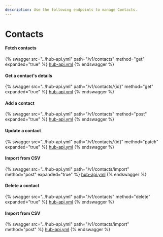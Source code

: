 ```yaml
---
description: Use the following endpoints to manage Contacts.
---
```


# Contacts

#### Fetch contacts

{% swagger src="../hub-api.yml" path="/v1/contacts" method="get" expanded="true" %}
[hub-api.yml](../hub-api.yml)
{% endswagger %}

#### Get a contact's details

{% swagger src="../hub-api.yml" path="/v1/contacts/{id}" method="get" expanded="true" %}
[hub-api.yml](../hub-api.yml)
{% endswagger %}

#### Add a contact

{% swagger src="../hub-api.yml" path="/v1/contacts" method="post" expanded="true" %}
[hub-api.yml](../hub-api.yml)
{% endswagger %}

#### Update a contact

{% swagger src="../hub-api.yml" path="/v1/contacts/{id}" method="patch" expanded="true" %}
[hub-api.yml](../hub-api.yml)
{% endswagger %}

#### Import from CSV

{% swagger src="../hub-api.yml" path="/v1/contacts/import" method="post" expanded="true" %}
[hub-api.yml](../hub-api.yml)
{% endswagger %}

#### Delete a contact

{% swagger src="../hub-api.yml" path="/v1/contacts" method="delete" expanded="true" %}
[hub-api.yml](../hub-api.yml)
{% endswagger %}

#### Import from CSV

{% swagger src="../hub-api.yml" path="/v1/contacts/import" method="post" %}
[hub-api.yml](../hub-api.yml)
{% endswagger %}
